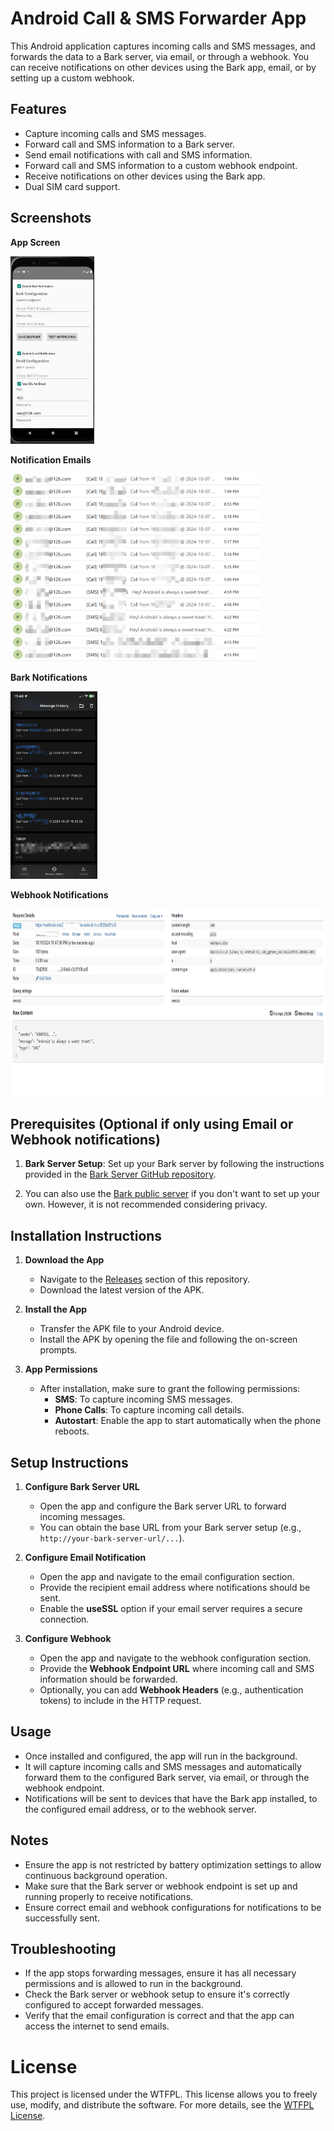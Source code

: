 # Android Call & SMS Forwarder App

This Android application captures incoming calls and SMS messages, and forwards the data to a Bark server, via email, or through a webhook. You can receive notifications on other devices using the Bark app, email, or by setting up a custom webhook.

## Features
- Capture incoming calls and SMS messages.
- Forward call and SMS information to a Bark server.
- Send email notifications with call and SMS information.
- Forward call and SMS information to a custom webhook endpoint.
- Receive notifications on other devices using the Bark app.
- Dual SIM card support.

## Screenshots

__App Screen__

<img src="./screenshots/screenshot1.png" height="300">

__Notification Emails__

<img src="./screenshots/screenshot2.png" height="300">

__Bark Notifications__

<img src="./screenshots/screenshot3.png" height="300">

__Webhook Notifications__

<img src="./screenshots/screenshot4.png" height="300">

## Prerequisites (Optional if only using Email or Webhook notifications)
1. **Bark Server Setup**: Set up your Bark server by following the instructions provided in the [Bark Server GitHub repository](https://github.com/Finb/bark-server/blob/master/README.md).

2. You can also use the [Bark public server](https://bark.day.app/) if you don't want to set up your own. However, it is not recommended considering privacy.

## Installation Instructions
1. **Download the App**
   - Navigate to the [Releases](https://github.com/jinweijie/notify-me/releases) section of this repository.
   - Download the latest version of the APK.

2. **Install the App**
   - Transfer the APK file to your Android device.
   - Install the APK by opening the file and following the on-screen prompts.

3. **App Permissions**
   - After installation, make sure to grant the following permissions:
     - **SMS**: To capture incoming SMS messages.
     - **Phone Calls**: To capture incoming call details.
     - **Autostart**: Enable the app to start automatically when the phone reboots.

## Setup Instructions
1. **Configure Bark Server URL**
   - Open the app and configure the Bark server URL to forward incoming messages.
   - You can obtain the base URL from your Bark server setup (e.g., `http://your-bark-server-url/...`).

2. **Configure Email Notification**
   - Open the app and navigate to the email configuration section.
   - Provide the recipient email address where notifications should be sent.
   - Enable the **useSSL** option if your email server requires a secure connection.

3. **Configure Webhook**
   - Open the app and navigate to the webhook configuration section.
   - Provide the **Webhook Endpoint URL** where incoming call and SMS information should be forwarded.
   - Optionally, you can add **Webhook Headers** (e.g., authentication tokens) to include in the HTTP request.

## Usage
- Once installed and configured, the app will run in the background.
- It will capture incoming calls and SMS messages and automatically forward them to the configured Bark server, via email, or through the webhook endpoint.
- Notifications will be sent to devices that have the Bark app installed, to the configured email address, or to the webhook server.

## Notes
- Ensure the app is not restricted by battery optimization settings to allow continuous background operation.
- Make sure that the Bark server or webhook endpoint is set up and running properly to receive notifications.
- Ensure correct email and webhook configurations for notifications to be successfully sent.

## Troubleshooting
- If the app stops forwarding messages, ensure it has all necessary permissions and is allowed to run in the background.
- Check the Bark server or webhook setup to ensure it's correctly configured to accept forwarded messages.
- Verify that the email configuration is correct and that the app can access the internet to send emails.

# License
This project is licensed under the WTFPL. This license allows you to freely use, modify, and distribute the software. For more details, see the [WTFPL License](http://www.wtfpl.net).
